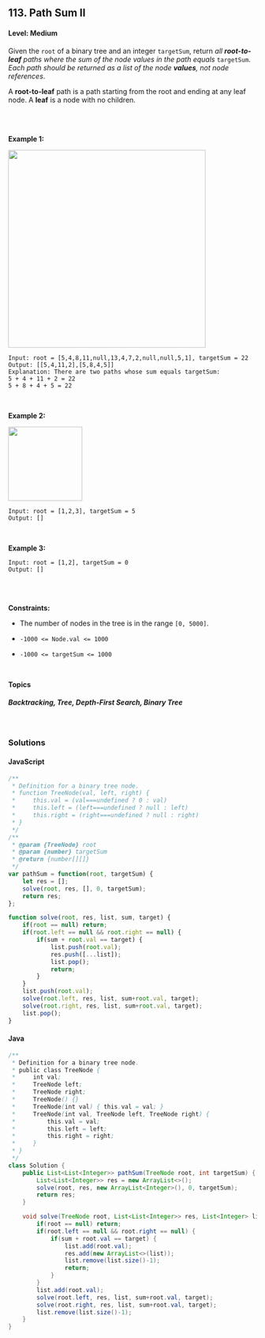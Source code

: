 ## 113. Path Sum II
#### Level: Medium


Given the `root` of a binary tree and an integer `targetSum`, return *all **root-to-leaf** paths where the sum of the node values in the path equals* `targetSum`. *Each path should be returned as a list of the node **values**, not node references*.

A **root-to-leaf** path is a path starting from the root and ending at any leaf node. A **leaf** is a node with no children.

<br><br>


**Example 1:** 

<img src="https://assets.leetcode.com/uploads/2021/01/18/pathsumii1.jpg" width="400px"/>  <br>  

```
Input: root = [5,4,8,11,null,13,4,7,2,null,null,5,1], targetSum = 22
Output: [[5,4,11,2],[5,8,4,5]]
Explanation: There are two paths whose sum equals targetSum:
5 + 4 + 11 + 2 = 22
5 + 8 + 4 + 5 = 22
```

<br> 


**Example 2:**

<img src="https://assets.leetcode.com/uploads/2021/01/18/pathsum2.jpg" width="150px"/>  <br>  

```
Input: root = [1,2,3], targetSum = 5
Output: []
```

<br>


**Example 3:**

<!-- <img src="https://assets.leetcode.com/uploads/2020/01/15/sample_3_1684.png" width="540px"/>  <br>   -->

```
Input: root = [1,2], targetSum = 0
Output: []
```

<br>


<br>

**Constraints:**

- The number of nodes in the tree is in the range `[0, 5000]`.

- `-1000 <= Node.val <= 1000`

- `-1000 <= targetSum <= 1000`
 


<br>

**Topics** 

##### Backtracking, Tree, Depth-First Search, Binary Tree


<br>

### Solutions

#### JavaScript
```javascript
/**
 * Definition for a binary tree node.
 * function TreeNode(val, left, right) {
 *     this.val = (val===undefined ? 0 : val)
 *     this.left = (left===undefined ? null : left)
 *     this.right = (right===undefined ? null : right)
 * }
 */
/**
 * @param {TreeNode} root
 * @param {number} targetSum
 * @return {number[][]}
 */
var pathSum = function(root, targetSum) {
    let res = [];
    solve(root, res, [], 0, targetSum);
    return res;
};

function solve(root, res, list, sum, target) {
    if(root == null) return;
    if(root.left == null && root.right == null) {
        if(sum + root.val == target) {
            list.push(root.val);
            res.push([...list]);
            list.pop();
            return;
        }
    }
    list.push(root.val);
    solve(root.left, res, list, sum+root.val, target);
    solve(root.right, res, list, sum+root.val, target);
    list.pop();
}
```

#### Java
```java
/**
 * Definition for a binary tree node.
 * public class TreeNode {
 *     int val;
 *     TreeNode left;
 *     TreeNode right;
 *     TreeNode() {}
 *     TreeNode(int val) { this.val = val; }
 *     TreeNode(int val, TreeNode left, TreeNode right) {
 *         this.val = val;
 *         this.left = left;
 *         this.right = right;
 *     }
 * }
 */
class Solution {
    public List<List<Integer>> pathSum(TreeNode root, int targetSum) {
        List<List<Integer>> res = new ArrayList<>();
        solve(root, res, new ArrayList<Integer>(), 0, targetSum);
        return res;
    }

    void solve(TreeNode root, List<List<Integer>> res, List<Integer> list, int sum, int target) {
        if(root == null) return;
        if(root.left == null && root.right == null) {
            if(sum + root.val == target) {
                list.add(root.val);
                res.add(new ArrayList<>(list));
                list.remove(list.size()-1);
                return;
            }
        }
        list.add(root.val);
        solve(root.left, res, list, sum+root.val, target);
        solve(root.right, res, list, sum+root.val, target);
        list.remove(list.size()-1);
    }
}
```
